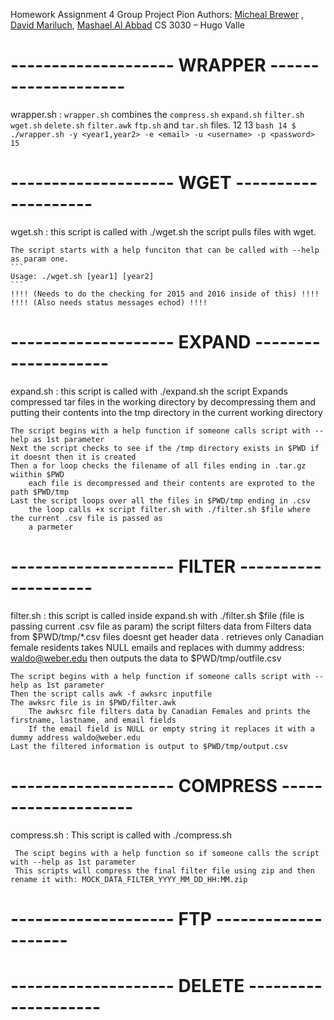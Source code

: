 
Homework Assignment 4 Group Project  Pion
  Authors: [Micheal Brewer](https://github.com/omega-wyd) , [David Mariluch](https://github.com/damooch), [Mashael Al Abbad](https://github.com/Mashael2)
  CS 3030 &ndash; Hugo Valle
 


# --------------------  WRAPPER  -------------------- #
wrapper.sh :
`wrapper.sh` combines the `compress.sh`  `expand.sh`   `filter.sh` `wget.sh`
`delete.sh`    `filter.awk`  `ftp.sh` and `tar.sh` files.
 12 
 13 ```bash
 14 $ ./wrapper.sh -y <year1,year2> -e <email> -u <username> -p <password>
 15 ```



# --------------------  WGET  -------------------- #
wget.sh :
	this script is called with ./wget.sh
	the script pulls files with wget.
	
	The script starts with a help funciton that can be called with --help as param one.
	```
	Usage: ./wget.sh [year1] [year2]
	```
	!!!! (Needs to do the checking for 2015 and 2016 inside of this) !!!!
	!!!! (Also needs status messages echod) !!!!

# --------------------  EXPAND  -------------------- #

expand.sh :
	this script is called with ./expand.sh
	the script Expands compressed tar files in the working directory by decompressing them
	and putting their contents into the tmp directory in the current working directory

	The script begins with a help function if someone calls script with --help as 1st parameter
	Next the script checks to see if the /tmp directory exists in $PWD if it doesnt then it is created
	Then a for loop checks the filename of all files ending in .tar.gz wiithin $PWD 
		each file is decompressed and their contents are exproted to the path $PWD/tmp
	Last the script loops over all the files in $PWD/tmp ending in .csv
		the loop calls +x script filter.sh with ./filter.sh $file where the current .csv file is passed as 
		a parmeter

# --------------------  FILTER  -------------------- #

filter.sh :
	this script is called inside expand.sh with ./filter.sh $file (file is passing current .csv file as param)
	the script filters data from Filters data from $PWD/tmp/*.csv files
	doesnt get header data
.   	retrieves only Canadian female residents
	takes NULL emails and replaces with dummy address: waldo@weber.edu
	then outputs the data to $PWD/tmp/outfile.csv

	The script begins with a help function if someone calls script with --help as 1st parameter
	Then the script calls awk -f awksrc inputfile
	The awksrc file is in $PWD/filter.awk
		The awksrc file filters data by Canadian Females and prints the firstname, lastname, and email fields
		If the email field is NULL or empty string it replaces it with a dummy address waldo@weber.edu
	Last the filtered information is output to $PWD/tmp/output.csv

# --------------------  COMPRESS  -------------------- #

compress.sh :
     This script is called with ./compress.sh 

	 The scipt begins with a help function so if someone calls the script with --help as 1st parameter
	 This scripts will compress the final filter file using zip and then rename it with: MOCK_DATA_FILTER_YYYY_MM_DD_HH:MM.zip


# --------------------  FTP  -------------------- #




# --------------------  DELETE   -------------------- #

